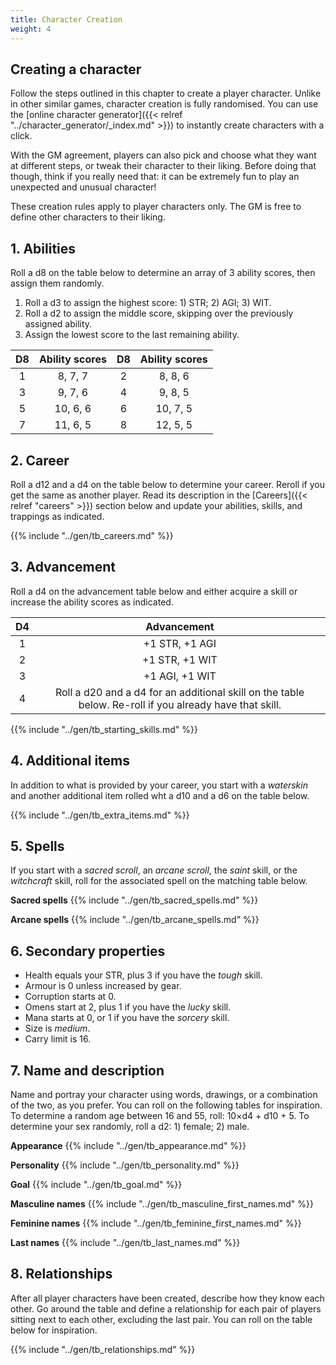 ```yaml
---
title: Character Creation
weight: 4
---
```


## Creating a character
Follow the steps outlined in this chapter to create a player character.
Unlike in other similar games, character creation is fully randomised.
You can use the [online character generator]({{< relref "../character_generator/_index.md" >}}) to instantly create characters with a click.

With the GM agreement, players can also pick and choose what they want at different steps, or tweak their character to their liking.
Before doing that though, think if you really need that: it can be extremely fun to play an unexpected and unusual character!

These creation rules apply to player characters only.
The GM is free to define other characters to their liking.


## 1. Abilities
Roll a d8 on the table below to determine an array of 3 ability scores, then assign them randomly.
1. Roll a d3 to assign the highest score: 1) STR; 2) AGI; 3) WIT.
1. Roll a d2 to assign the middle score, skipping over the previously assigned ability.
1. Assign the lowest score to the last remaining ability.

|  D8   | Ability scores |  D8   | Ability scores |
| :---: | :------------: | :---: | :------------: |
|   1   |    8, 7, 7     |   2   |    8, 8, 6     |
|   3   |    9, 7, 6     |   4   |    9, 8, 5     |
|   5   |    10, 6, 6    |   6   |    10, 7, 5    |
|   7   |    11, 6, 5    |   8   |    12, 5, 5    |

## 2. Career
Roll a d12 and a d4 on the table below to determine your career.
Reroll if you get the same as another player.
Read its description in the [Careers]({{< relref "careers" >}}) section below and update your abilities, skills, and trappings as indicated.

{{% include "../gen/tb_careers.md" %}}

## 3. Advancement
Roll a d4 on the advancement table below and either acquire a skill or increase the ability scores as indicated.

|  D4   |                                               Advancement                                               |
| :---: | :-----------------------------------------------------------------------------------------------------: |
|   1   |                                             +1 STR, +1 AGI                                              |
|   2   |                                             +1 STR, +1 WIT                                              |
|   3   |                                             +1 AGI, +1 WIT                                              |
|   4   | Roll a d20 and a d4 for an additional skill on the table below. Re-roll if you already have that skill. |

{{% include "../gen/tb_starting_skills.md" %}}

## 4. Additional items
In addition to what is provided by your career, you start with a *waterskin* and another additional item rolled wht a d10 and a d6 on the table below.

{{% include "../gen/tb_extra_items.md" %}}

## 5. Spells
If you start with a *sacred scroll*, an *arcane scroll*, the *saint* skill, or the *witchcraft* skill, roll for the associated spell on the matching table below.

**Sacred spells**
{{% include "../gen/tb_sacred_spells.md" %}}

**Arcane spells**
{{% include "../gen/tb_arcane_spells.md" %}}

## 6. Secondary properties
* Health equals your STR, plus 3 if you have the *tough* skill.
* Armour is 0 unless increased by gear.
* Corruption starts at 0.
* Omens start at 2, plus 1 if you have the *lucky* skill.
* Mana starts at 0, or 1 if you have the *sorcery* skill.
* Size is *medium*.
* Carry limit is 16.

## 7. Name and description
Name and portray your character using words, drawings, or a combination of the two, as you prefer.
You can roll on the following tables for inspiration.
To determine a random age between 16 and 55, roll: 10×d4 + d10 + 5.
To determine your sex randomly, roll a d2: 1) female; 2) male.

**Appearance**
{{% include "../gen/tb_appearance.md" %}}

**Personality**
{{% include "../gen/tb_personality.md" %}}

**Goal**
{{% include "../gen/tb_goal.md" %}}

**Masculine names**
{{% include "../gen/tb_masculine_first_names.md" %}}

**Feminine names**
{{% include "../gen/tb_feminine_first_names.md" %}}

**Last names**
{{% include "../gen/tb_last_names.md" %}}


## 8. Relationships
After all player characters have been created, describe how they know each other.
Go around the table and define a relationship for each pair of players sitting next to each other, excluding the last pair.
You can roll on the table below for inspiration.

{{% include "../gen/tb_relationships.md" %}}
